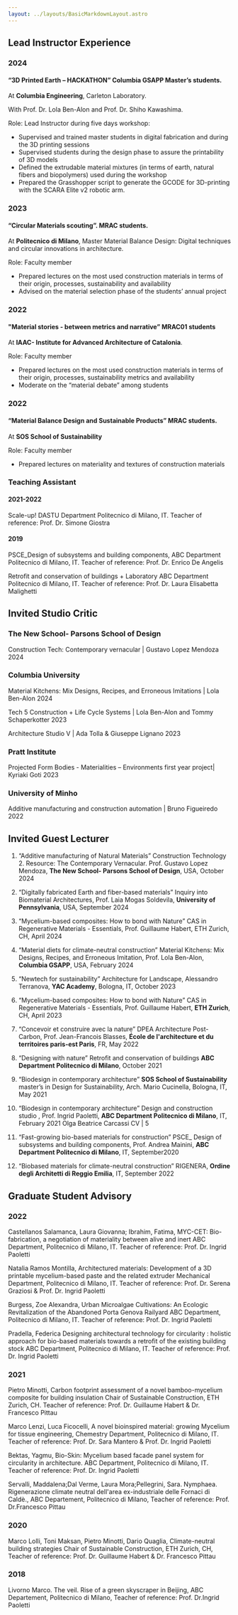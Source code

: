```yaml
---
layout: ../layouts/BasicMarkdownLayout.astro
---
```

## Lead Instructor Experience
### 2024
#### “3D Printed Earth – HACKATHON” Columbia GSAPP Master’s students.
At **Columbia Engineering**, Carleton Laboratory.

With Prof. Dr. Lola Ben-Alon and Prof. Dr. Shiho Kawashima.

Role: Lead Instructor during five days workshop:
- Supervised and trained master students in digital fabrication and during the 3D printing sessions
- Supervised students during the design phase to assure the printability of 3D models
- Defined the extrudable material mixtures (in terms of earth, natural fibers and biopolymers) used during the workshop
- Prepared the Grasshopper script to generate the GCODE for 3D-printing with the SCARA Elite v2 robotic arm.

### 2023
#### “Circular Materials scouting”. MRAC students.
At **Politecnico di Milano**, Master Material Balance Design: Digital techniques and circular innovations in architecture.

Role: Faculty member 
- Prepared lectures on the most used construction materials in terms of their origin, processes, sustainability and availability
- Advised on the material selection phase of the students’ annual project 

### 2022
#### "Material stories - between metrics and narrative” MRAC01 students 

At **IAAC- Institute for Advanced Architecture of Catalonia**. 

Role: Faculty member
- Prepared lectures on the most used construction materials in terms of their origin, processes, sustainability metrics and availability
- Moderate on  the “material debate” among students 

### 2022
#### “Material Balance Design and Sustainable Products” MRAC students.
At **SOS School of Sustainability**

Role: Faculty member
- Prepared lectures on materiality and textures of construction materials

### Teaching Assistant
#### 2021-2022
Scale-up! DASTU Department Politecnico di Milano, IT. Teacher of reference: Prof. Dr. Simone Giostra

#### 2019
PSCE_Design of subsystems and building components, ABC Department Politecnico di Milano, IT. Teacher of reference: Prof. Dr. Enrico De Angelis

Retrofit and conservation of buildings + Laboratory ABC Department Politecnico di Milano, IT. Teacher of reference: Prof. Dr. Laura Elisabetta Malighetti

## Invited Studio Critic

### The New School- Parsons School of Design

Construction Tech: Contemporary vernacular | Gustavo Lopez Mendoza 2024	

### Columbia University	

Material Kitchens: Mix Designs, Recipes, and Erroneous Imitations | Lola Ben-Alon 2024

Tech 5 Construction + Life Cycle Systems | Lola Ben-Alon and Tommy Schaperkotter 2023

Architecture Studio V | Ada Tolla & Giuseppe Lignano 2023	
### Pratt Institute
Projected Form Bodies - Materialities – Environments first year project| Kyriaki Goti 2023

### University of Minho
Additive manufacturing and construction automation | Bruno Figueiredo 2022

## Invited Guest Lecturer

1. “Additive manufacturing of Natural Materials” Construction Technology 2. Resource: The Contemporary Vernacular. Prof. Gustavo Lopez Mendoza, **The New School- Parsons School of Design**, USA, October 2024

2. “Digitally fabricated Earth and fiber-based materials” Inquiry into Biomaterial Architectures, Prof. Laia Mogas Soldevila, **University of Pennsylvania**, USA, September 2024

3. “Mycelium-based composites: How to bond with Nature” CAS in Regenerative Materials - Essentials, Prof. Guillaume Habert, ETH Zurich, CH, April 2024

4. “Material diets for climate-neutral construction” Material Kitchens: Mix Designs, Recipes, and Erroneous Imitation, Prof. Lola Ben-Alon, **Columbia GSAPP**, USA, February 2024

5. “Newtech for sustainability” Architecture for Landscape, Alessandro Terranova, **YAC Academy**, Bologna, IT, October 2023

6. “Mycelium-based composites: How to bond with Nature” CAS in Regenerative Materials - Essentials, Prof. Guillaume Habert, **ETH Zurich**, CH, April 2023

7. “Concevoir et construire avec la nature” DPEA Architecture Post-Carbon, Prof. Jean-Francois Blasses, **École de l'architecture et du territoires paris-est Paris**, FR, May 2022

8. “Designing with nature” Retrofit and conservation of buildings **ABC Department Politecnico di Milano**, October 2021

9. “Biodesign in contemporary architecture” **SOS School of Sustainability** master’s in Design for Sustainability, Arch. Mario Cucinella, Bologna, IT, May 2021

10. “Biodesign in contemporary architecture” Design and construction studio , Prof. Ingrid Paoletti, **ABC Department Politecnico di Milano**, IT, February 2021
Olga Beatrice Carcassi CV | 5

11. “Fast-growing bio-based materials for construction” PSCE_ Design of subsystems and building components, Prof. Andrea Mainini, **ABC Department Politecnico di Milano**, IT, September2020

12. “Biobased materials for climate-neutral construction” RIGENERA, **Ordine degli Architetti di Reggio Emilia**, IT, September 2022


## Graduate Student Advisory
### 2022
Castellanos Salamanca, Laura Giovanna; Ibrahim, Fatima, MYC-CET: Bio-fabrication, a negotiation of materiality between alive and inert ABC Department, Politecnico di Milano, IT. Teacher of reference: Prof. Dr. Ingrid Paoletti

Natalia Ramos Montilla, Architectured materials: Development of a 3D printable mycelium-based paste and the related extruder Mechanical Department, Politecnico di Milano, IT. Teacher of reference: Prof. Dr. Serena Graziosi & Prof. Dr. Ingrid Paoletti

Burgess, Zoe Alexandra, Urban Microalgae Cultivations: An Ecologic Revitalization of the Abandoned Porta Genova Railyard ABC Department, Politecnico di Milano, IT. Teacher of reference: Prof. Dr. Ingrid Paoletti

Pradella, Federica Designing architectural technology for circularity : holistic approach for bio-based materials towards a retrofit of the existing building stock ABC Department, Politecnico di Milano, IT. Teacher of reference: Prof. Dr. Ingrid Paoletti

### 2021
Pietro Minotti, Carbon footprint assessment of a novel bamboo-mycelium composite for building insulation Chair of Sustainable Construction, ETH Zurich, CH. Teacher of reference: Prof. Dr. Guillaume Habert & Dr. Francesco Pittau

Marco Lenzi, Luca Ficocelli, A novel bioinspired material: growing Mycelium for tissue engineering, Chemestry Department, Politecnico di Milano, IT. Teacher of reference: Prof. Dr. Sara Mantero & Prof. Dr. Ingrid Paoletti

Bektas, Yagmu, Bio-Skin: Mycelium based facade panel system for circularity in architecture. ABC Department, Politecnico di Milano, IT. Teacher of reference: Prof. Dr. Ingrid Paoletti

Servalli, Maddalena;Dal Verme, Laura Mora;Pellegrini, Sara. Nymphaea. Rigenerazione climate neutral dell'area ex-industriale delle Fornaci di Caldè., ABC Departement, Politecnico di Milano, Teacher of reference: Prof. Dr.Francesco Pittau

### 2020
Marco Lolli, Toni Maksan, Pietro Minotti, Dario Quaglia, Climate-neutral building strategies Chair of Sustainable Construction, ETH Zurich, CH, Teacher of reference: Prof. Dr. Guillaume Habert & Dr. Francesco Pittau

### 2018
Livorno Marco. The veil. Rise of a green skyscraper in Beijing, ABC Departement, Politecnico di Milano, Teacher of reference: Prof. Dr.Ingrid Paoletti